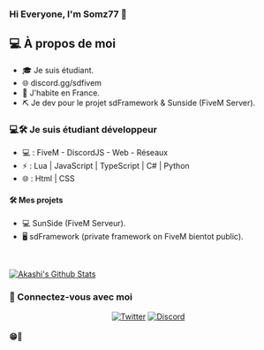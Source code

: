 ### Hi Everyone, I'm Somz77 👋

<h2> 💻 À propos de moi </h2>

- 🎓 Je suis étudiant.
- 🌐 discord.gg/sdfivem
- 🏴 J'habite en France.
- ⛏️ Je dev pour le projet sdFramework & Sunside (FiveM Server).

<h3> 💻🛠️ Je suis étudiant développeur </h3>

- 💻 : FiveM - DiscordJS - Web - Réseaux
- ⚡ : Lua | JavaScript | TypeScript | C# | Python
- 🌐 : Html | CSS

<h4> 🛠️ Mes projets </h4>

- 💻 SunSide (FiveM Serveur).
- 🖥️ sdFramework (private framework on FiveM bientot public).

<br/>

[![Akashi's Github Stats](https://github-readme-stats.vercel.app/api?username=somz77&show_icons=true)](https://github.com/Somz77)

<h3> 📱 Connectez-vous avec moi </h3>

<p align="center">
  <a href="https://twitter.com/somz77"><img alt="Twitter" src="https://img.shields.io/badge/Twitter-somz77-blue?style=flat-square&logo=twitter"></a>
    <a href="https://discord.gg/sdfivem"><img alt="Discord" src="https://img.shields.io/badge/Discord-SD FIVEM-blue?style=flat-square&logo=discord"></a> <br>
  
  <h4> 😁👋 </h4>
